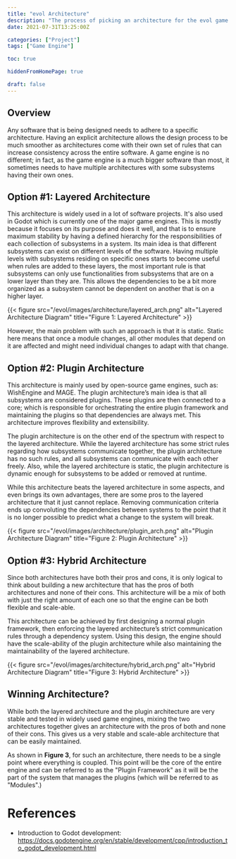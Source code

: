 ```yaml
---
title: "evol Architecture"
description: "The process of picking an architecture for the evol game engine."
date: 2021-07-31T13:25:00Z

categories: ["Project"]
tags: ["Game Engine"]

toc: true

hiddenFromHomePage: true

draft: false
---
```


## Overview
Any software that is being designed needs to adhere to a specific architecture.
Having an explicit architecture allows the design process to be much smoother as
architectures come with their own set of rules that can increase consistency
across the entire software. A game engine is no different; in fact, as the game
engine is a much bigger software than most, it sometimes needs to have multiple
architectures with some subsystems having their own ones.

## Option #1: Layered Architecture

This architecture is widely used in a lot of software projects. It's also used
in Godot which is currently one of the major game engines. This is mostly
because it focuses on its purpose and does it well, and that is to ensure
maximum stability by having a defined hierarchy for the responsibilities of 
each collection of subsystems in a system. Its main idea is that different 
subsystems can exist on different levels of the software. Having multiple 
levels with subsystems residing on specific ones starts to become useful when 
rules are added to these layers, the most important rule is that subsystems can 
only use functionalities from subsystems that are on a lower layer than they 
are. This allows the dependencies to be a bit more organized as a subsystem 
cannot be dependent on another that is on a higher layer.

{{< figure src="/evol/images/architecture/layered_arch.png" alt="Layered Architecture Diagram" title="Figure 1: Layered Architecture" >}}

However, the main problem with such an approach is that it is static. Static 
here means that once a module changes, all other modules that depend on it are 
affected and might need individual changes to adapt with that change.

## Option #2: Plugin Architecture

This architecture is mainly used by open-source game engines, such as:
WishEngine and MAGE. The plugin architecture’s main idea is that all subsystems 
are considered plugins. These plugins are then connected to a core; which is 
responsible for orchestrating the entire plugin framework and maintaining the 
plugins so that dependencies are always met. This architecture improves 
flexibility and extensibility.

The plugin architecture is on the other end of the spectrum with respect to the 
layered architecture. While the layered architecture has some strict rules 
regarding how subsystems communicate together, the plugin architecture has no 
such rules, and all subsystems can communicate with each other freely. Also, 
while the layered architecture is static, the plugin architecture is dynamic 
enough for subsystems to be added or removed at runtime.

While this architecture beats the layered architecture in some aspects, and 
even brings its own advantages, there are some pros to the layered architecture 
that it just cannot replace. Removing communication criteria ends up 
convoluting the dependencies between systems to the point that it is no longer 
possible to predict what a change to the system will break.

{{< figure src="/evol/images/architecture/plugin_arch.png" alt="Plugin Architecture Diagram" title="Figure 2: Plugin Architecture" >}}

## Option #3: Hybrid Architecture

Since both architectures have both their pros and cons, it is only logical to 
think about building a new architecture that has the pros of both architectures 
and none of their cons. This architecture will be a mix of both with just the 
right amount of each one so that the engine can be both flexible and scale-able.

This architecture can be achieved by first designing a normal plugin framework, 
then enforcing the layered architecture’s strict communication rules through a 
dependency system. Using this design, the engine should have the scale-ability 
of the plugin architecture while also maintaining the maintainability of the 
layered architecture.

{{< figure src="/evol/images/architecture/hybrid_arch.png" alt="Hybrid Architecture Diagram" title="Figure 3: Hybrid Architecture" >}}

## Winning Architecture?

While both the layered architecture and the plugin architecture are very stable 
and tested in widely used game engines, mixing the two architectures together 
gives an architecture with the pros of both and none of their cons. This gives 
us a very stable and scale-able architecture that can be easily maintained.

As shown in **Figure 3**, for such an architecture, there needs to be a single 
point where everything is coupled. This point will be the core of the entire 
engine and can be referred to as the "Plugin Framework" as it will be the part 
of the system that manages the plugins 
(which will be referred to as "Modules".)

# References
- Introduction to Godot development: https://docs.godotengine.org/en/stable/development/cpp/introduction_to_godot_development.html
